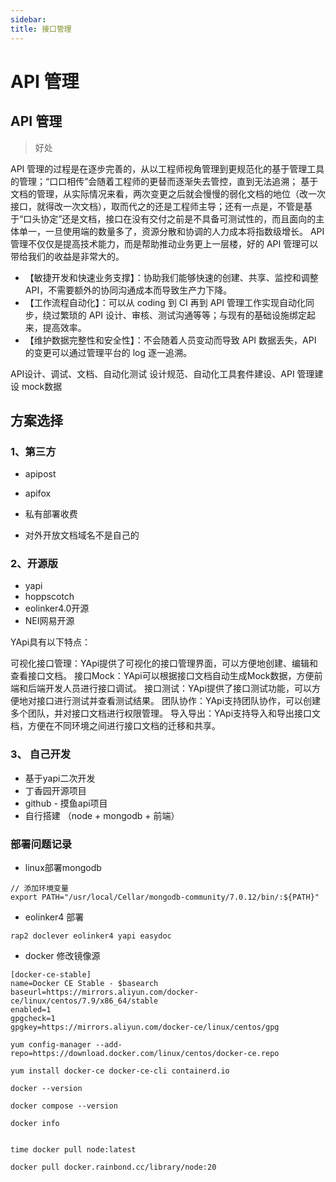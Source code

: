 ```yaml
---
sidebar:
title: 接口管理
---
```

# API 管理


## API 管理

> 好处

API 管理的过程是在逐步完善的，从以工程师视角管理到更规范化的基于管理工具的管理；“口口相传”会随着工程师的更替而逐渐失去管控，直到无法追溯； 基于文档的管理，从实际情况来看，两次变更之后就会慢慢的弱化文档的地位（改一次接口，就得改一次文档），取而代之的还是工程师主导；还有一点是，不管是基于“口头协定”还是文档，接口在没有交付之前是不具备可测试性的，而且面向的主体单一，一旦使用端的数量多了，资源分散和协调的人力成本将指数级增长。
API 管理不仅仅是提高技术能力，而是帮助推动业务更上一层楼，好的 API 管理可以带给我们的收益是非常大的。

* 【敏捷开发和快速业务支撑】：协助我们能够快速的创建、共享、监控和调整 API，不需要额外的协同沟通成本而导致生产力下降。
* 【工作流程自动化】：可以从 coding 到 CI 再到 API 管理工作实现自动化同步，绕过繁琐的 API 设计、审核、测试沟通等等；与现有的基础设施绑定起来，提高效率。
* 【维护数据完整性和安全性】：不会随着人员变动而导致 API 数据丢失，API 的变更可以通过管理平台的 log 逐一追溯。



API设计、调试、文档、自动化测试
设计规范、自动化工具套件建设、API 管理建设
mock数据

## 方案选择 


### 1、第三方

- apipost
- apifox

- 私有部署收费
- 对外开放文档域名不是自己的

### 2、开源版

- yapi
- hoppscotch
- eolinker4.0开源
- NEI网易开源

YApi具有以下特点：

可视化接口管理：YApi提供了可视化的接口管理界面，可以方便地创建、编辑和查看接口文档。
接口Mock：YApi可以根据接口文档自动生成Mock数据，方便前端和后端开发人员进行接口调试。
接口测试：YApi提供了接口测试功能，可以方便地对接口进行测试并查看测试结果。
团队协作：YApi支持团队协作，可以创建多个团队，并对接口文档进行权限管理。
导入导出：YApi支持导入和导出接口文档，方便在不同环境之间进行接口文档的迁移和共享。


### 3、 自己开发

- 基于yapi二次开发
- 丁香园开源项目
- github - 摸鱼api项目
- 自行搭建 （node + mongodb + 前端）


### 部署问题记录

- linux部署mongodb

```text
// 添加环境变量
export PATH="/usr/local/Cellar/mongodb-community/7.0.12/bin/:${PATH}"
```

- eolinker4 部署

```text
rap2 doclever eolinker4 yapi easydoc
```
- docker 修改镜像源

```text
[docker-ce-stable]
name=Docker CE Stable - $basearch
baseurl=https://mirrors.aliyun.com/docker-ce/linux/centos/7.9/x86_64/stable
enabled=1
gpgcheck=1
gpgkey=https://mirrors.aliyun.com/docker-ce/linux/centos/gpg

yum config-manager --add-repo=https://download.docker.com/linux/centos/docker-ce.repo

yum install docker-ce docker-ce-cli containerd.io

docker --version

docker compose --version

docker info


time docker pull node:latest

docker pull docker.rainbond.cc/library/node:20

```























